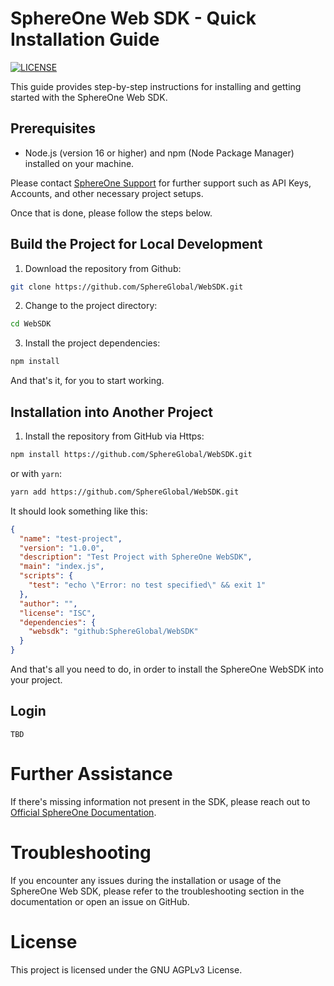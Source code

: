 # SphereOne Web SDK - Quick Installation Guide

[![LICENSE](https://img.shields.io/github/license/motdotla/dotenv.svg)](LICENSE)

This guide provides step-by-step instructions for installing and getting started with the SphereOne Web SDK.

## Prerequisites

- Node.js (version 16 or higher) and npm (Node Package Manager) installed on your machine.

Please contact [SphereOne Support](mailto:support@sphereone.xyz?subject=Request%20for%20Production%20API%20Key) for further support such as API Keys, Accounts, and other necessary project setups.

Once that is done, please follow the steps below.


## Build the Project for Local Development

1. Download the repository from Github:

```bash
git clone https://github.com/SphereGlobal/WebSDK.git
```

2. Change to the project directory:

```bash
cd WebSDK
```

3. Install the project dependencies:

```bash
npm install
```

And that's it, for you to start working.


## Installation into Another Project

1. Install the repository from GitHub via Https:

```bash
npm install https://github.com/SphereGlobal/WebSDK.git
```
or with `yarn`:
```bash
yarn add https://github.com/SphereGlobal/WebSDK.git
```

It should look something like this:
```JSON
{
  "name": "test-project",
  "version": "1.0.0",
  "description": "Test Project with SphereOne WebSDK",
  "main": "index.js",
  "scripts": {
    "test": "echo \"Error: no test specified\" && exit 1"
  },
  "author": "",
  "license": "ISC",
  "dependencies": {
    "websdk": "github:SphereGlobal/WebSDK"
  }
}
```
And that's all you need to do, in order to install the SphereOne WebSDK into your project.

## Login

`TBD`


# Further Assistance
If there's missing information not present in the SDK, please reach out to [Official SphereOne Documentation](https://docs.sphereone.xyz/).

# Troubleshooting
If you encounter any issues during the installation or usage of the SphereOne Web SDK, please refer to the troubleshooting section in the documentation or open an issue on GitHub.

# License
This project is licensed under the GNU AGPLv3 License.
